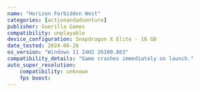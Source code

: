 ```yaml
---
name: "Horizon Forbidden West"
categories: [actionandadventure]
publisher: Guerilla Games
compatibility: unplayable
device_configuration: Snapdragon X Elite - 16 GB
date_tested: 2024-06-26
os_version: "Windows 11 24H2 26100.863"
compatibility_details: "Game crashes immediately on launch."
auto_super_resolution:
    compatibility: unknown
    fps boost: 
---
```

